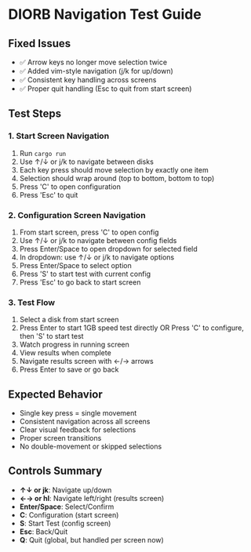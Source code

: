 # DIORB Navigation Test Guide

## Fixed Issues
- ✅ Arrow keys no longer move selection twice
- ✅ Added vim-style navigation (j/k for up/down)
- ✅ Consistent key handling across screens
- ✅ Proper quit handling (Esc to quit from start screen)

## Test Steps

### 1. Start Screen Navigation
1. Run `cargo run`
2. Use ↑/↓ or j/k to navigate between disks
3. Each key press should move selection by exactly one item
4. Selection should wrap around (top to bottom, bottom to top)
5. Press 'C' to open configuration
6. Press 'Esc' to quit

### 2. Configuration Screen Navigation
1. From start screen, press 'C' to open config
2. Use ↑/↓ or j/k to navigate between config fields
3. Press Enter/Space to open dropdown for selected field
4. In dropdown: use ↑/↓ or j/k to navigate options
5. Press Enter/Space to select option
6. Press 'S' to start test with current config
7. Press 'Esc' to go back to start screen

### 3. Test Flow
1. Select a disk from start screen
2. Press Enter to start 1GB speed test directly
   OR
   Press 'C' to configure, then 'S' to start test
3. Watch progress in running screen
4. View results when complete
5. Navigate results screen with ←/→ arrows
6. Press Enter to save or go back

## Expected Behavior
- Single key press = single movement
- Consistent navigation across all screens
- Clear visual feedback for selections
- Proper screen transitions
- No double-movement or skipped selections

## Controls Summary
- **↑↓ or jk**: Navigate up/down
- **←→ or hl**: Navigate left/right (results screen)
- **Enter/Space**: Select/Confirm
- **C**: Configuration (start screen)
- **S**: Start Test (config screen)
- **Esc**: Back/Quit
- **Q**: Quit (global, but handled per screen now)